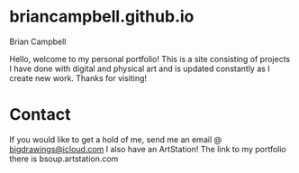 # briancampbell.github.io
Brian Campbell

Hello, welcome to my personal portfolio! This is a site consisting of projects I have done with digital and physical art
and is updated constantly as I create new work. Thanks for visiting!

# Contact
If you would like to get a hold of me, send me an email @ bigdrawings@icloud.com
I also have an ArtStation! The link to my portfolio there is bsoup.artstation.com

